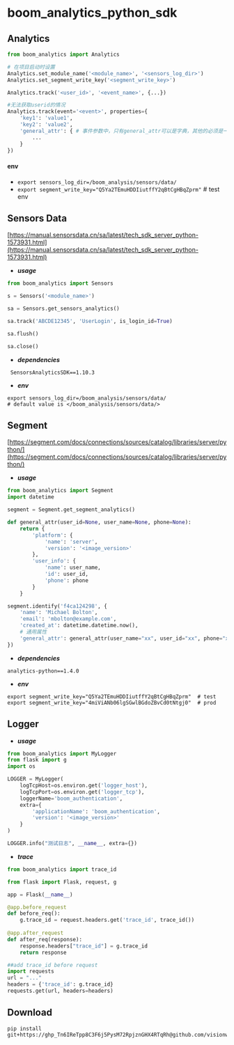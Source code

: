 # boom_analytics_python_sdk

## Analytics
```python
from boom_analytics import Analytics

# 在项目启动时设置
Analytics.set_module_name('<module_name>', '<sensors_log_dir>')
Analytics.set_segment_write_key('<segment_write_key>')

Analytics.track('<user_id>', '<event_name>', {...})

#无法获取userid的情况
Analytics.track(event='<event>', properties={
    'key1': 'value1',
    'key2': 'value2',
    'general_attr': { # 事件参数中，只有general_attr可以是字典，其他的必须是一维数据
        ...
    }
})
```
#### env
- `export sensors_log_dir=/boom_analysis/sensors/data/`
- `export segment_write_key="Q5Ya2TEmuHDDIiutffY2qBtCgHBqZprm"` # test env


## Sensors Data
[https://manual.sensorsdata.cn/sa/latest/tech_sdk_server_python-1573931.html](https://manual.sensorsdata.cn/sa/latest/tech_sdk_server_python-1573931.html)
- _**usage**_
```python
from boom_analytics import Sensors

s = Sensors('<module_name>')

sa = Sensors.get_sensors_analytics()

sa.track('ABCDE12345', 'UserLogin', is_login_id=True)

sa.flush()

sa.close()
```
- _**dependencies**_
```text
 SensorsAnalyticsSDK==1.10.3
```
- **_env_**
```shell
export sensors_log_dir=/boom_analysis/sensors/data/
# default value is </boom_analysis/sensors/data/>
```

## Segment
[https://segment.com/docs/connections/sources/catalog/libraries/server/python/](https://segment.com/docs/connections/sources/catalog/libraries/server/python/)
- **_usage_**
```python
from boom_analytics import Segment
import datetime

segment = Segment.get_segment_analytics()

def general_attr(user_id=None, user_name=None, phone=None):
    return {
        'platform': {
            'name': 'server',
            'version': '<image_version>'
        },
        'user_info': {
            'name': user_name,
            'id': user_id,
            'phone': phone
        }
    }

segment.identify('f4ca124298', {
    'name': 'Michael Bolton',
    'email': 'mbolton@example.com',
    'created_at': datetime.datetime.now(),
    # 通用属性
    'general_attr': general_attr(user_name="xx", user_id="xx", phone="xx")
})
```
- **_dependencies_**
```text
analytics-python==1.4.0
```
- **_env_**
```shell
export segment_write_key="Q5Ya2TEmuHDDIiutffY2qBtCgHBqZprm"  # test
export segment_write_key="4miViANb06lgSGwlBGdoZBvCd0tNtgj0"  # prod
```

## Logger
- **_usage_**
```python
from boom_analytics import MyLogger
from flask import g
import os

LOGGER = MyLogger(
    logTcpHost=os.environ.get('logger_host'),
    logTcpPort=os.environ.get('logger_tcp'),
    loggerName='boom_authentication',
    extra={
        'applicationName': 'boom_authentication',
        'version': '<image_version>'
    }
)

LOGGER.info("测试日志", __name__, extra={})
```
- **_trace_**
```python
from boom_analytics import trace_id

from flask import Flask, request, g

app = Flask(__name__)

@app.before_request
def before_req():
    g.trace_id = request.headers.get('trace_id', trace_id())
    
@app.after_request
def after_req(response):
    response.headers["trace_id"] = g.trace_id
    return response

##add trace_id before request 
import requests
url = "..."
headers = {'trace_id': g.trace_id}
requests.get(url, headers=headers)
```

## Download
```shell
pip install git+https://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@github.com/visionwx/boom_analytics_python_sdk.git@v0.1.7
```
